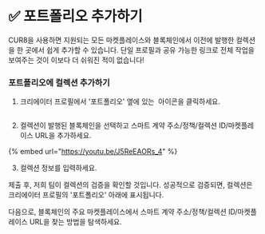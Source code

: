 # ✅ 포트폴리오 추가하기

CUR8을 사용하면 지원되는 모든 마켓플레이스와 블록체인에서 이전에 발행한 컬렉션을 한 곳에서 쉽게 추가할 수 있습니다. 단일 프로필과 공유 가능한 링크로 전체 작업을 보여주는 것이 이보다 더 쉬워진 적이 없습니다!

### 포트폴리오에 컬렉션 추가하기

1. 크리에이터 프로필에서 '포트폴리오' 옆에 있는 <img src="../../.gitbook/assets/Screenshot 2024-07-09 at 14.25.39.png" alt="" data-size="line"> 아이콘을 클릭하세요.

<figure><img src="../../.gitbook/assets/Screenshot 2025-02-03 at 09.06.29.png" alt=""><figcaption></figcaption></figure>

2. 컬렉션이 발행된 블록체인을 선택하고 스마트 계약 주소/정책/컬렉션 ID/마켓플레이스 URL을 추가하세요.

{% embed url="https://youtu.be/J5ReEAORs_4" %}

3. 컬렉션 정보를 입력하세요.

제출 후, 저희 팀이 컬렉션의 검증을 확인할 것입니다. 성공적으로 검증되면, 컬렉션은 크리에이터 프로필의 '포트폴리오' 아래에 표시됩니다.

다음으로, 블록체인의 주요 마켓플레이스에서 스마트 계약 주소/정책/컬렉션 ID/마켓플레이스 URL을 찾는 방법을 탐색하세요.